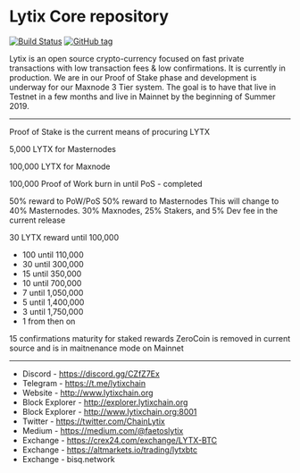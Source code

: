 Lytix Core repository
=====================================

[![Build Status](https://travis-ci.org/LytixChain/lytix.png)](https://travis-ci.org/LytixChain/lytix) [![GitHub tag](https://img.shields.io/github/tag/LytixChain/lytix.svg)](https://github.com/lytixchain/lytix/tree/v1.1.4)

Lytix is an open source crypto-currency focused on fast private transactions with low transaction fees & low confirmations.  It is currently in production. We are in our Proof of Stake phase and development is underway for our Maxnode 3 Tier system.  The goal is to have that live in Testnet in a few months and live in Mainnet by the beginning of Summer 2019.

------------------------

Proof of Stake is the current means of procuring LYTX

5,000 LYTX for Masternodes

100,000 LYTX for Maxnode

100,000 Proof of Work burn in until PoS - completed

50% reward to PoW/PoS 50% reward to Masternodes
This will change to 40% Masternodes. 30% Maxnodes, 25% Stakers, and 5% Dev fee in the current release

30 LYTX reward until 100,000
- 100 until 110,000
- 30 until 300,000
- 15 until 350,000
- 10 until 700,000
- 7 until 1,050,000
- 5 until 1,400,000
- 3 until 1,750,000
- 1 from then on 

15 confirmations maturity for staked rewards
ZeroCoin is removed in current source and is in maitnenance mode on Mainnet

-------------------------

- Discord - https://discord.gg/CZfZ7Ex
- Telegram - https://t.me/lytixchain
- Website - http://www.lytixchain.org
- Block Explorer - http://explorer.lytixchain.org
- Block Explorer - http://www.lytixchain.org:8001
- Twitter - https://twitter.com/ChainLytix
- Medium - https://medium.com/@faetoslytix
- Exchange - https://crex24.com/exchange/LYTX-BTC
- Exchange - https://altmarkets.io/trading/lytxbtc
- Exchange - bisq.network

